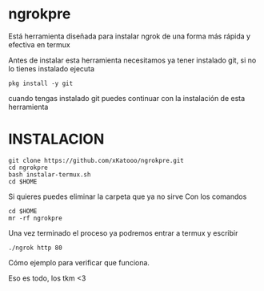 # ngrokpre
Está herramienta diseñada para instalar ngrok de una forma más rápida y efectiva en termux


Antes de instalar esta herramienta necesitamos
ya tener instalado git, si no lo tienes instalado
ejecuta
```
pkg install -y git
```
cuando tengas instalado git puedes continuar con
la instalación de esta herramienta

# INSTALACION
```
git clone https://github.com/xKatooo/ngrokpre.git
cd ngrokpre
bash instalar-termux.sh
cd $HOME
```

Si quieres puedes eliminar la carpeta que ya no sirve 
Con los comandos

```
cd $HOME 
mr -rf ngrokpre
```

Una vez terminado el proceso ya podremos entrar a termux y escribir

```
./ngrok http 80
```
Cómo ejemplo para verificar que funciona.

Eso es todo, los tkm <3

